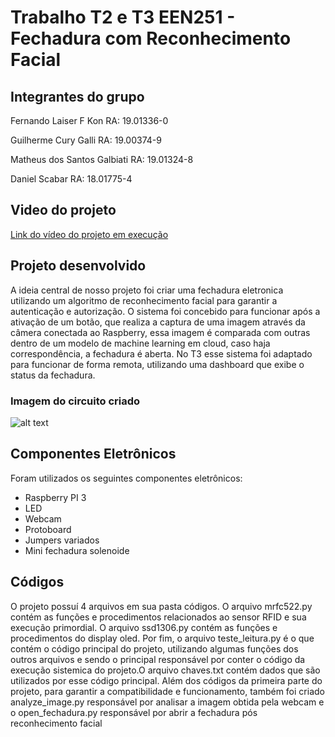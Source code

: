 # Trabalho T2 e T3 EEN251 - Fechadura com Reconhecimento Facial

## Integrantes do grupo
Fernando Laiser F Kon                                   RA: 19.01336-0

Guilherme Cury Galli                                    RA: 19.00374-9

Matheus dos Santos Galbiati                             RA: 19.01324-8

Daniel Scabar                                           RA: 18.01775-4



## Video do projeto

[Link do vídeo do projeto em execução]()

## Projeto desenvolvido

A ideia central de nosso projeto foi criar uma fechadura eletronica utilizando um algoritmo de reconhecimento facial para garantir a autenticação e autorização. O sistema foi concebido para funcionar após a ativação de um botão, que realiza a captura de uma imagem através da câmera conectada ao Raspberry, essa imagem é comparada com outras dentro de um modelo de machine learning em cloud, caso haja correspondência, a fechadura é aberta. No T3 esse sistema foi adaptado para funcionar de forma remota, utilizando uma dashboard que exibe o status da fechadura.

### Imagem do circuito criado
![alt text](Imagens/circuito1.jpeg "Circuito")



## Componentes Eletrônicos

Foram utilizados os seguintes componentes eletrônicos:

- Raspberry PI 3
- LED
- Webcam
- Protoboard
- Jumpers variados
- Mini fechadura solenoide  


## Códigos

O projeto possuí 4 arquivos em sua pasta códigos. O arquivo mrfc522.py contém as funções e procedimentos relacionados ao sensor RFID e sua execução primordial. O arquivo ssd1306.py contém as funções e procedimentos do display oled. Por fim, o arquivo teste_leitura.py é o que contém o código principal do projeto, utilizando algumas funções dos outros arquivos e sendo o principal responsável por conter o código da execução sistemica do projeto.O arquivo chaves.txt contém dados que são utilizados por esse código principal. Além dos códigos da primeira parte do projeto, para garantir a compatibilidade e funcionamento, também foi criado analyze_image.py responsável por analisar a imagem obtida pela webcam e o open_fechadura.py responsável por abrir a fechadura pós reconhecimento facial
